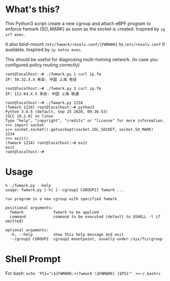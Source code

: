 # What's this?

This Python3 script create a new cgroup and attach eBPF program to enforce fwmark (SO_MARK) as soon as the socket is created. Inspired by `ip vrf exec`.

It also bind-mount `/etc/fwmark/resolv.conf/{FWMARK}` to `/etc/resolv.conf` if available. Inspired by `ip netns exec`.

This should be useful for diagnosing multi-homing network. (in case you configured policy routing correctly)

```
root@localhost:~# ./fwmark.py 1 curl ip.fm
IP: 58.32.X.X 来自: 中国 上海 电信

root@localhost:~# ./fwmark.py 2 curl ip.fm
IP: 112.64.X.X 来自: 中国 上海 联通

root@localhost:~# ./fwmark.py 1234
(fwmark 1234) root@localhost:~# python3
Python 3.8.6 (default, Sep 25 2020, 09:36:53)
[GCC 10.2.0] on linux
Type "help", "copyright", "credits" or "license" for more information.
>>> import socket
>>> socket.socket().getsockopt(socket.SOL_SOCKET, socket.SO_MARK)
1234
>>> exit()
(fwmark 1234) root@localhost:~# exit
exit
root@localhost:~# 
```

# Usage

```
% ./fwmark.py --help
usage: fwmark.py [-h] [--cgroup2 CGROUP2] fwmark ...

run program in a new cgroup with specified fwmark

positional arguments:
  fwmark             fwmark to be applied
  command            command to be executed (default to $SHELL -l if omitted)

optional arguments:
  -h, --help         show this help message and exit
  --cgroup2 CGROUP2  cgroup2 mountpoint, usually under /sys/fs/cgroup
```

# Shell Prompt

For bash: `echo 'PS1="\${FWMARK:+(fwmark \$FWMARK) }$PS1"' >>~/.bashrc`
